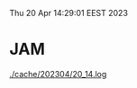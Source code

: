 Thu 20 Apr 14:29:01 EEST 2023
# JAM
<a href='./cache/202304/20_14.log'>./cache/202304/20_14.log</a>
